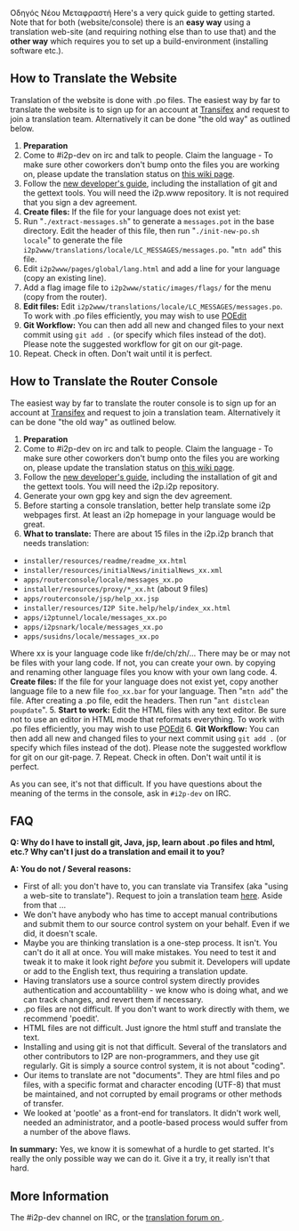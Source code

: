  Οδηγός Νέου
Μεταφραστή Here\'s a very quick guide
to getting started. Note that for both (website/console) there is an
**easy way** using a translation web-site (and requiring nothing else
than to use that) and the **other way** which requires you to set up a
build-environment (installing software etc.).

## How to Translate the Website

Translation of the website is done with .po files. The easiest way by
far to translate the website is to sign up for an account at
[Transifex]() and request to join a
translation team. Alternatively it can be done \"the old way\" as
outlined below.

1. **Preparation**
 1. Come to #i2p-dev on irc and talk to people. Claim the language -
 To make sure other coworkers don\'t bump onto the files you are
 working on, please update the translation status on [this wiki
 page]().
 2. Follow the [new developer\'s guide](),
 including the installation of git and the gettext tools. You
 will need the i2p.www repository. It is not required that you
 sign a dev agreement.
2. **Create files:** If the file for your language does not exist yet:
 1. Run \"`./extract-messages.sh`\" to generate a `messages.pot` in
 the base directory. Edit the header of this file, then run
 \"`./init-new-po.sh locale`\" to generate the file
 `i2p2www/translations/locale/LC_MESSAGES/messages.po`.
 \"`mtn add`\" this file.
 2. Edit `i2p2www/pages/global/lang.html` and add a line for your
 language (copy an existing line).
 3. Add a flag image file to `i2p2www/static/images/flags/` for the
 menu (copy from the router).
3. **Edit files:** Edit
 `i2p2www/translations/locale/LC_MESSAGES/messages.po`. To work with
 .po files efficiently, you may wish to use
 [POEdit](http://www.poedit.net/download.php)
4. **Git Workflow:** You can then add all new and changed files to your
 next commit using `git add .` (or specify which files instead of the
 dot). Please note the suggested workflow for git on our git-page.
5. Repeat. Check in often. Don\'t wait until it is perfect.

## How to Translate the Router Console

The easiest way by far to translate the router console is to sign up for
an account at [Transifex]() and request to
join a translation team. Alternatively it can be done \"the old way\" as
outlined below.

1. **Preparation**
 1. Come to #i2p-dev on irc and talk to people. Claim the language -
 To make sure other coworkers don\'t bump onto the files you are
 working on, please update the translation status on [this wiki
 page]().
 2. Follow the [new developer\'s guide](),
 including the installation of git and the gettext tools. You
 will need the i2p.i2p repository.
 3. Generate your own gpg key and sign the dev agreement.
2. Before starting a console translation, better help translate some
 i2p webpages first. At least an i2p homepage in your language would
 be great.
3. **What to translate:** There are about 15 files in the i2p.i2p
 branch that needs translation:
 - `installer/resources/readme/readme_xx.html`
 - `installer/resources/initialNews/initialNews_xx.xml`
 - `apps/routerconsole/locale/messages_xx.po`
 - `installer/resources/proxy/*_xx.ht` (about 9 files)
 - `apps/routerconsole/jsp/help_xx.jsp`
 - `installer/resources/I2P Site.help/help/index_xx.html`
 - `apps/i2ptunnel/locale/messages_xx.po`
 - `apps/i2psnark/locale/messages_xx.po`
 - `apps/susidns/locale/messages_xx.po`

 Where xx is your language code like fr/de/ch/zh/\... There may be or
 may not be files with your lang code. If not, you can create your
 own. by copying and renaming other language files you know with your
 own lang code.
4. **Create files:** If the file for your language does not exist yet,
 copy another language file to a new file `foo_xx.bar` for your
 language. Then \"`mtn add`\" the file. After creating a .po file,
 edit the headers. Then run \"`ant distclean poupdate`\".
5. **Start to work:** Edit the HTML files with any text editor. Be sure
 not to use an editor in HTML mode that reformats everything. To work
 with .po files efficiently, you may wish to use
 [POEdit](http://www.poedit.net/download.php)
6. **Git Workflow:** You can then add all new and changed files to your
 next commit using `git add .` (or specify which files instead of the
 dot). Please note the suggested workflow for git on our git-page.
7. Repeat. Check in often. Don\'t wait until it is perfect.

As you can see, it\'s not that difficult. If you have questions about
the meaning of the terms in the console, ask in `#i2p-dev` on IRC.

## FAQ

**Q: Why do I have to install git, Java, jsp, learn about .po files and
html, etc.? Why can\'t I just do a translation and email it to you?**

**A: You do not / Several reasons:**

- First of all: you don\'t have to, you can translate via Transifex
 (aka \"using a web-site to translate\"). Request to join a
 translation team [here](). Aside from
 that \...
- We don\'t have anybody who has time to accept manual contributions
 and submit them to our source control system on your behalf. Even if
 we did, it doesn\'t scale.
- Maybe you are thinking translation is a one-step process. It isn\'t.
 You can\'t do it all at once. You will make mistakes. You need to
 test it and tweak it to make it look right *before* you submit it.
 Developers will update or add to the English text, thus requiring a
 translation update.
- Having translators use a source control system directly provides
 authentication and accountablility - we know who is doing what, and
 we can track changes, and revert them if necessary.
- .po files are not difficult. If you don\'t want to work directly
 with them, we recommend \'poedit\'.
- HTML files are not difficult. Just ignore the html stuff and
 translate the text.
- Installing and using git is not that difficult. Several of the
 translators and other contributors to I2P are non-programmers, and
 they use git regularly. Git is simply a source control system, it is
 not about \"coding\".
- Our items to translate are not \"documents\". They are html files
 and po files, with a specific format and character encoding (UTF-8)
 that must be maintained, and not corrupted by email programs or
 other methods of transfer.
- We looked at \'pootle\' as a front-end for translators. It didn\'t
 work well, needed an administrator, and a pootle-based process would
 suffer from a number of the above flaws.

**In summary:** Yes, we know it is somewhat of a hurdle to get started.
It\'s really the only possible way we can do it. Give it a try, it
really isn\'t that hard.

## More Information

The #i2p-dev channel on IRC, or the [translation forum on ](http:///forums/14).


